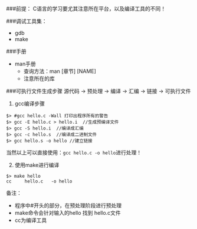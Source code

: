 ###前提：
    C语言的学习要尤其注意所在平台，以及编译工具的不同！

###调试工具集：
- gdb
- make

###手册
- man手册
    + 查询方法：man [章节] [NAME] 
    + 注意所在的库

###可执行文件生成步骤
源代码 -> 预处理 -> 编译 -> 汇编 -> 链接 -> 可执行文件

1. gcc编译步骤
```SHELL
$> #gcc hello.c -Wall 打印出程序所有的警告
$> gcc -E hello.c > hello.i  //生成预编译文件
$> gcc -S hello.i  //编译成汇编
$> gcc -c hello.s  //编译成二进制文件
$> gcc hello.s -o hello //建立链接
```
当然以上可以直接使用：`gcc hello.c -o hello`进行处理！

2. 使用make进行编译
```
$> make hello
cc     hello.c   -o hello 
```
备注：
- 程序中#开头的部分，在预处理阶段进行预处理
- make命令会针对输入的hello 找到 hello.c文件
- cc为编译工具

 
